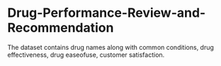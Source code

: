 # Drug-Performance-Review-and-Recommendation

The dataset contains drug names along with common conditions, drug effectiveness, drug easeofuse, customer satisfaction.
